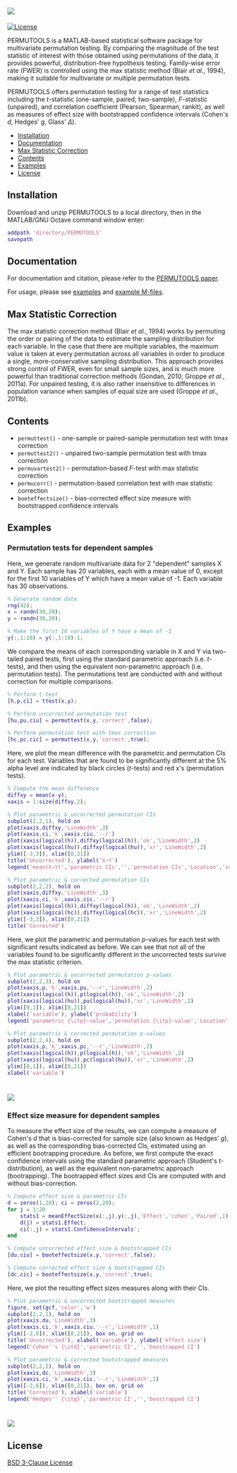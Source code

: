 # <img src="docs/permutools_logo.png">

[![License](https://img.shields.io/badge/License-BSD%203--Clause-blue.svg)](https://opensource.org/licenses/BSD-3-Clause)

PERMUTOOLS is a MATLAB-based statistical software package for multivariate permutation testing. By comparing the magnitude of the test statistic of interest with those obtained using permutations of the data, it provides powerful, distribution-free hypothesis testing. Family-wise error rate (FWER) is controlled using the max statistic method (Blair *et al.*, 1994), making it suitable for multivariate or multiple permutation tests.

PERMUTOOLS offers permutation testing for a range of test statistics including the *t*-statistic (one-sample, paired, two-sample), *F*-statistic (unpaired), and correlation coefficient (Pearson, Spearman, rankit), as well as measures of effect size with bootstrapped confidence intervals (Cohen's *d*, Hedges' *g*, Glass' *Δ*).

- [Installation](#installation)
- [Documentation](#documentation)
- [Max Statistic Correction](#max-statistic-correction)
- [Contents](#contents)
- [Examples](#examples)
- [License](#license)

## Installation

Download and unzip PERMUTOOLS to a local directory, then in the MATLAB/GNU Octave command window enter:

```matlab
addpath 'directory/PERMUTOOLS'
savepath
```

## Documentation

For documentation and citation, please refer to the [PERMUTOOLS paper](docs/Crosse_etal_2018.pdf).

For usage, please see [examples](#examples) and [example M-files](examples).

## Max Statistic Correction

The max statistic correction method (Blair *et al.*, 1994) works by permuting the order or pairing of the data to estimate the sampling distribution for each variable. In the case that there are multiple variables, the maximum value is taken at every permutation across all variables in order to produce a single, more-conservative sampling distribution. This approach provides strong control of FWER, even for small sample sizes, and is much more powerful than traditional correction methods (Gondan, 2010; Groppe *et al.*, 2011a). For unpaired testing, it is also rather insensitive to differences in population variance when samples of equal size are used (Groppe *et al.*, 2011b).

## Contents

* `permuttest()` - one-sample or paired-sample permutation test with tmax correction
* `permuttest2()` - unpaired two-sample permutation test with tmax correction
* `permuvartest2()` - permutation-based *F*-test with max statistic correction
* `permucorr()` - permutation-based correlation test with max statistic correction
* `booteffectsize()` - bias-corrected effect size measure with bootstrapped confidence intervals

## Examples

### Permutation tests for dependent samples

Here, we generate random multivariate data for 2 "dependent" samples X and Y. Each sample has 20 variables, each with a mean value of 0, except for the first 10 variables of Y which have a mean value of -1. Each variable has 30 observations.

```matlab
% Generate random data
rng(42);
x = randn(30,20);
y = randn(30,20);

% Make the first 10 variables of Y have a mean of -1
y(:,1:10) = y(:,1:10)-1;
```

We compare the means of each corresponding variable in X and Y via two-tailed paired tests, first using the standard parametric approach (i.e. *t*-tests), and then using the equivalent non-parametric approach (i.e. permutation tests). The permutations test are conducted with and without correction for multiple comparisons.

```matlab
% Perform t-test
[h,p,ci] = ttest(x,y);

% Perform uncorrected permutation test
[hu,pu,ciu] = permuttest(x,y,'correct',false);

% Perform permutation test with tmax correction
[hc,pc,cic] = permuttest(x,y,'correct',true);
```

Here, we plot the mean difference with the parametric and permutation CIs for each test. Variables that are found to be significantly different at the 5% alpha level are indicated by black circles (*t*-tests) and red x's (permutation tests).

```matlab
% Compute the mean difference
diffxy = mean(x-y);
xaxis = 1:size(diffxy,2);

% Plot parametric & uncorrected permutation CIs
subplot(2,2,1), hold on
plot(xaxis,diffxy,'LineWidth',3)
plot(xaxis,ci,'k',xaxis,ciu,'--r')
plot(xaxis(logical(h)),diffxy(logical(h)),'ok','LineWidth',2)
plot(xaxis(logical(hu)),diffxy(logical(hu)),'xr','LineWidth',2)
ylim([-3,3]), xlim([0,21])
title('Uncorrected'), ylabel('X−Y')
legend('mean(X−Y)','parametric CIs','','permutation CIs','Location','southwest')

% Plot parametric & corrected permutation CIs
subplot(2,2,2), hold on
plot(xaxis,diffxy,'LineWidth',3)
plot(xaxis,ci,'k',xaxis,cic,'--r')
plot(xaxis(logical(h)),diffxy(logical(h)),'ok','LineWidth',2)
plot(xaxis(logical(hc)),diffxy(logical(hc)),'xr','LineWidth',2)
ylim([-3,3]), xlim([0,21])
title('Corrected')
```

Here, we plot the parametric and permutation *p*-values for each test with significant results indicated as before. We can see that not all of the variables found to be significantly different in the uncorrected tests survive the max statistic criterion.

```matlab
% Plot parametric & uncorrected permutation p-values
subplot(2,2,3), hold on
plot(xaxis,p,'k',xaxis,pu,'--r','LineWidth',2)
plot(xaxis(logical(h)),p(logical(h)),'ok','LineWidth',2)
plot(xaxis(logical(hu)),pu(logical(hu)),'xr','LineWidth',2)
ylim([0,1]), xlim([0,21])
xlabel('variable'), ylabel('probability')
legend('parametric {\itp}-value','permutation {\itp}-value','Location','southwest')

% Plot parametric & corrected permutation p-values
subplot(2,2,4), hold on
plot(xaxis,p,'k',xaxis,pc,'--r','LineWidth',2)
plot(xaxis(logical(h)),p(logical(h)),'ok','LineWidth',2)
plot(xaxis(logical(hu)),pc(logical(hu)),'xr','LineWidth',2)
ylim([0,1]), xlim([0,21])
xlabel('variable')
```

# <img src="docs/fig_paired_test.png">

### Effect size measure for dependent samples

To measure the effect size of the results, we can compute a measure of Cohen's *d* that is bias-corrected for sample size (also known as Hedges' *g*), as well as the corresponding bias-corrected CIs, estimated using an efficient bootrapping procedure. As before, we first compute the exact confidence intervals using the standard parametric approach (Student's *t*-distribution), as well as the equivalent non-parametric approach (bootrapping). The bootrapped effect sizes and CIs are computed with and without bias-correction.

```matlab
% Compute effect size & parametric CIs
d = zeros(1,20); ci = zeros(2,20);
for j = 1:20
    stats1 = meanEffectSize(x(:,j),y(:,j),'Effect','cohen','Paired',1);
    d(j) = stats1.Effect;
    ci(:,j) = stats1.ConfidenceIntervals';
end

% Compute uncorrected effect size & bootstrapped CIs
[du,ciu] = booteffectsize(x,y,'correct',false);

% Compute corrected effect size & bootstrapped CIs
[dc,cic] = booteffectsize(x,y,'correct',true);
```

Here, we plot the resulting effect sizes measures along with their CIs.

```matlab
% Plot parametric & uncorrected bootstrapped measures
figure, set(gcf,'color','w')
subplot(2,2,1), hold on
plot(xaxis,du,'LineWidth',3)
plot(xaxis,ci,'k',xaxis,ciu,'--r','LineWidth',1)
ylim([-2,6]), xlim([0,21]), box on, grid on
title('Uncorrected'), xlabel('variable'), ylabel('effect size')
legend('Cohen''s {\itd}','parametric CI','','boostrapped CI')

% Plot parametric & corrected bootstrapped measures
subplot(2,2,2), hold on
plot(xaxis,dc,'LineWidth',3)
plot(xaxis,ci,'k',xaxis,cic,'--r','LineWidth',1)
ylim([-2,6]), xlim([0,21]), box on, grid on
title('Corrected'), xlabel('variable')
legend('Hedges'' {\itg}','parametric CI','','boostrapped CI')
```

# <img src="docs/fig_effect_size.png">

## License

[BSD 3-Clause License](LICENSE)